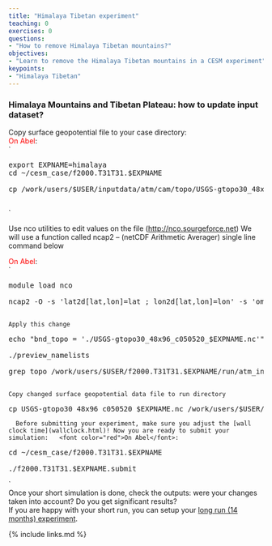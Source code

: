 ```yaml
---
title: "Himalaya Tibetan experiment"
teaching: 0
exercises: 0
questions:
- "How to remove Himalaya Tibetan mountains?"
objectives:
- "Learn to remove the Himalaya Tibetan mountains in a CESM experiment"
keypoints:
- "Himalaya Tibetan"
---
```

### **Himalaya Mountains and Tibetan Plateau**: how to update input dataset?

Copy surface geopotential file to your case directory:  
<font color="red">On Abel</font>:  
`

<pre>export EXPNAME=himalaya
cd ~/cesm_case/f2000.T31T31.$EXPNAME

cp /work/users/$USER/inputdata/atm/cam/topo/USGS-gtopo30_48x96_c050520.nc .

</pre>

`  

Use nco utilities to edit values on the file (http://nco.sourgeforce.net) We will use a function called ncap2 – (netCDF Arithmetic Averager) single line command below  

<font color="red">On Abel</font>:  
`

<pre>module load nco

ncap2 -O -s 'lat2d[lat,lon]=lat ; lon2d[lat,lon]=lon' -s 'omask=(lat2d >= 30.0 && lat2d <= 50.0) && (lon2d >=70.0 && lon2d <= 100.0)' -s 'PHIS=(PHIS*(1-omask))' USGS-gtopo30_48x96_c050520.nc  USGS-gtopo30_48x96_c050520_$EXPNAME.nc

</pre>

`Apply this change`

<pre>echo "bnd_topo = './USGS-gtopo30_48x96_c050520_$EXPNAME.nc'" >> user_nl_cam 	

./preview_namelists

grep topo /work/users/$USER/f2000.T31T31.$EXPNAME/run/atm_in

</pre>

`Copy changed surface geopotential data file to run directory`

<pre>cp USGS-gtopo30_48x96_c050520_$EXPNAME.nc /work/users/$USER/f2000.T31T31.$EXPNAME/run/.
</pre>

`  
Before submitting your experiment, make sure you adjust the [wall clock time](wallclock.html)! Now you are ready to submit your simulation:  
<font color="red">On Abel</font>:  
`

<pre>cd ~/cesm_case/f2000.T31T31.$EXPNAME

./f2000.T31T31.$EXPNAME.submit
</pre>

`  
Once your short simulation is done, check the outputs: were your changes taken into account? Do you get significant results?  
If you are happy with your short run, you can setup your [long run (14 months) experiment](simulations.html).

{% include links.md %}

